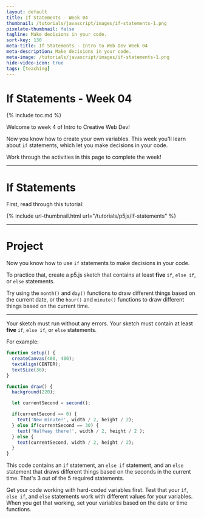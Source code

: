 ```yaml
---
layout: default
title: If Statements - Week 04
thumbnail: /tutorials/javascript/images/if-statements-1.png
pixelate-thumbnail: false
tagline: Make decisions in your code.
sort-key: 130
meta-title: If Statements - Intro to Web Dev Week 04
meta-description: Make decisions in your code.
meta-image: /tutorials/javascript/images/if-statements-1.png
hide-video-icon: true
tags: [teaching]
---
```


# If Statements - Week 04

{% include toc.md %}

Welcome to week 4 of Intro to Creative Web Dev!

Now you know how to create your own variables. This week you'll learn about `if` statements, which let you make decisions in your code.

Work through the activities in this page to complete the week!

---

# If Statements

First, read through this tutorial:

{% include url-thumbnail.html url="/tutorials/p5js/if-statements" %}

---

# Project

Now you know how to use `if` statements to make decisions in your code.

To practice that, create a p5.js sketch that contains at least **five** `if`, `else if`, or `else` statements.

Try using the `month()` and `day()` functions to draw different things based on the current date, or the `hour()` and `minute()` functions to draw different things based on the current time.

---

Your sketch must run without any errors. Your sketch must contain at least **five** `if`, `else if`, or `else` statements.

For example:

```javascript
function setup() {
  createCanvas(400, 400);
  textAlign(CENTER);
  textSize(36);
}

function draw() {
  background(220);

  let currentSecond = second();

  if(currentSecond == 0) {
    text('New minute!', width / 2, height / 2);
  } else if(currentSecond == 30) {
    text('Halfway there!', width / 2, height / 2 );
  } else {
    text(currentSecond, width / 2, height / 2);
  }
}
```

This code contains an `if` statement, an `else if` statement, and an `else` statement that draws different things based on the seconds in the current time. That's 3 out of the 5 required statements.

Get your code working with hard-coded variables first. Test that your `if`, `else if`, and `else` statements work with different values for your variables. When you get that working, set your variables based on the date or time functions.
